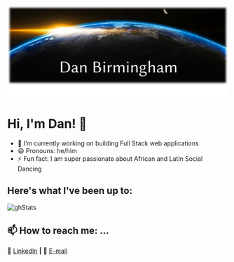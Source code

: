 
<!--
**dgbirm/dgbirm** is a ✨ _special_ ✨ repository because its `README.md` (this file) appears on your GitHub profile.
-->

![banner]

# Hi, I'm Dan! 👋 

- 🔭 I’m currently working on building Full Stack web applications
- 😄 Pronouns: he/him
- ⚡ Fun fact: I am super passionate about African and Latin Social Dancing

## Here's what I've been up to:
![ghStats]


## 📫 How to reach me: ...
:necktie: [LinkedIn][LinkedIn] **|**
:e-mail: [E-mail][E-mail]


[banner]: https://raw.githubusercontent.com/dgbirm/dgbirm/master/GHorizonBanner.png
[ghStats]: https://github-readme-stats.vercel.app/api?username=dgbirm&&show_icons=true&title_color=ffffff&icon_color=bb2acf&text_color=daf7dc&bg_color=151515
[LinkedIn]: https://www.linkedin.com/in/dan-birmingham/
[E-mail]: mailto:dgbirm@gmail.com

